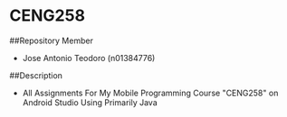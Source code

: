 # CENG258

##Repository Member

- Jose Antonio Teodoro (n01384776)

##Description
- All Assignments For My Mobile Programming Course "CENG258" on Android Studio Using Primarily Java

